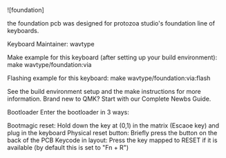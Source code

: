 ![foundation]

the foundation pcb was designed for protozoa studio's foundation line of keyboards.

Keyboard Maintainer: wavtype

Make example for this keyboard (after setting up your build environment):
make wavtype/foundation:via

Flashing example for this keyboard:
make wavtype/foundation:via:flash

See the build environment setup and the make instructions for more information. Brand new to QMK? Start with our Complete Newbs Guide.

Bootloader
Enter the bootloader in 3 ways:

Bootmagic reset: Hold down the key at (0,1) in the matrix (Escaoe key) and plug in the keyboard
Physical reset button: Briefly press the button on the back of the PCB
Keycode in layout: Press the key mapped to RESET if it is available (by default this is set to "Fn + R")